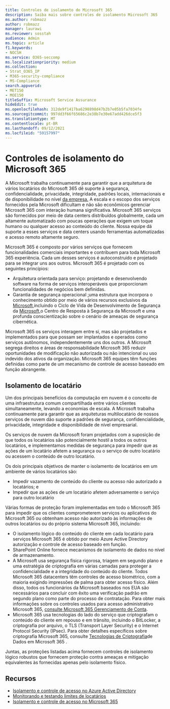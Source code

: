 ```yaml
---
title: Controles de isolamento do Microsoft 365
description: Saiba mais sobre controles de isolamento Microsoft 365
ms.author: robmazz
author: robmazz
manager: laurawi
ms.reviewer: sosstah
audience: Admin
ms.topic: article
f1.keywords:
- NOCSH
ms.service: O365-seccomp
ms.localizationpriority: medium
ms.collection:
- Strat_O365_IP
- M365-security-compliance
- MS-Compliance
search.appverid:
- MET150
- MOE150
titleSuffix: Microsoft Service Assurance
hideEdit: true
ms.openlocfilehash: 312de9f1417ba6298898d47b2b7e05b5fa7034fe
ms.sourcegitcommit: 997dd3f66f65686c2e38b7e30e67add426dce5f3
ms.translationtype: MT
ms.contentlocale: pt-BR
ms.lasthandoff: 09/12/2021
ms.locfileid: "59157997"
---
```

# <a name="microsoft-365-isolation-controls"></a>Controles de isolamento do Microsoft 365

A Microsoft trabalha continuamente para garantir que a arquitetura de vários locatários do Microsoft 365 dê suporte à segurança, confidencialidade, privacidade, integridade, padrões locais, internacionais e de disponibilidade no nível [da empresa.](https://www.microsoft.com/trust-center/compliance/compliance-overview) A escala e o escopo dos serviços fornecidos pela Microsoft dificultam e não são econômicos gerenciar Microsoft 365 com interação humana significativa. Microsoft 365 serviços são fornecidos por meio de data centers distribuídos globalmente, cada um altamente automatizado com poucas operações que exigem um toque humano ou qualquer acesso ao conteúdo do cliente. Nossa equipe dá suporte a esses serviços e data centers usando ferramentas automatizadas e acesso remoto altamente seguro.

Microsoft 365 é composto por vários serviços que fornecem funcionalidades comerciais importantes e contribuem para toda Microsoft 365 experiência. Cada um desses serviços é autoconstruido e projetado para se integrar uns aos outros. Microsoft 365 é projetado com os seguintes princípios:

- Arquitetura orientada para serviço: projetando e desenvolvendo software na forma de serviços interoperáveis que proporcionam funcionalidades de negócios bem definidas.
- Garantia de segurança operacional [:](https://www.microsoft.com/securityengineering/osa)uma estrutura que incorpora o conhecimento obtido por meio de vários recursos exclusivos da [Microsoft,](https://www.microsoft.com/sdl/default.aspx)incluindo o Ciclo de Vida de Desenvolvimento de Segurança da [Microsoft,](https://www.microsoft.com/msrc)o Centro de Resposta à Segurança da Microsoft e uma profunda conscientização sobre o cenário de ameaças de segurança cibernética.

Microsoft 365 os serviços interagem entre si, mas são projetados e implementados para que possam ser implantados e operados como serviços autônomos, independentemente uns dos outros. A Microsoft segrega direitos e áreas de responsabilidade Microsoft 365 reduzir oportunidades de modificação não autorizada ou não intencional ou uso indevido dos ativos da organização. Microsoft 365 equipes têm funções definidas como parte de um mecanismo de controle de acesso baseado em função abrangente.

## <a name="tenant-isolation"></a>Isolamento de locatário

Um dos principais benefícios da computação em nuvem é o conceito de uma infraestrutura comum compartilhada entre vários clientes simultaneamente, levando a economias de escala. A Microsoft trabalha continuamente para garantir que as arquiteturas multilocatário de nossos serviços de nuvem dão suporte a padrões de segurança, confidencialidade, privacidade, integridade e disponibilidade de nível empresarial.

Os serviços de nuvem da Microsoft foram projetados com a suposição de que todos os locatários são potencialmente hostil a todos os outros locatários, e implementamos medidas de segurança para impedir que as ações de um locatário afetem a segurança ou o serviço de outro locatário ou acessem o conteúdo de outro locatário.

Os dois principais objetivos de manter o isolamento de locatários em um ambiente de vários locatários são:

- Impedir vazamento de conteúdo do cliente ou acesso não autorizado a locatários; e
- Impedir que as ações de um locatário afetem adversamente o serviço para outro locatário

Várias formas de proteção foram implementadas em todo o Microsoft 365 para impedir que os clientes comprometerem serviços ou aplicativos do Microsoft 365 ou obtenham acesso não autorizado às informações de outros locatários ou do próprio sistema Microsoft 365, incluindo:

- O isolamento lógico do conteúdo do cliente em cada locatário para serviços Microsoft 365 é obtido por meio Azure Active Directory autorização e controle de acesso baseado em função.
- SharePoint Online fornece mecanismos de isolamento de dados no nível de armazenamento.
- A Microsoft usa segurança física rigorosa, triagem em segundo plano e uma estratégia de criptografia em várias camadas para proteger a confidencialidade e a integridade do conteúdo do cliente. Todos Microsoft 365 datacenters têm controles de acesso biométrico, com a maioria exigindo impressões de palma para obter acesso físico. Além disso, todos os funcionários da Microsoft baseados nos EUA são necessários para concluir com êxito uma verificação padrão em segundo plano como parte do processo de contratação. Para obter mais informações sobre os controles usados para acesso administrativo Microsoft 365, [consulte Microsoft 365 Gerenciamento de Conta](assurance-microsoft-365-account-management.md).
- Microsoft 365 usa tecnologias do lado do serviço que criptografam o conteúdo do cliente em repouso e em trânsito, incluindo o BitLocker, a criptografia por arquivo, o TLS (Transport Layer Security) e o Internet Protocol Security (IPsec). Para obter detalhes específicos sobre criptografia Microsoft 365, consulte [Tecnologias de Criptografia](/microsoft-365/compliance/office-365-encryption-in-the-microsoft-cloud-overview)de Dados em Microsoft 365 .

Juntas, as proteções listadas acima fornecem controles de isolamento lógico robustos que fornecem proteção contra ameaças e mitigação equivalentes às fornecidas apenas pelo isolamento físico.

## <a name="resources"></a>Recursos

- [Isolamento e controle de acesso no Azure Active Directory](/microsoft-365/enterprise/microsoft-365-isolation-in-azure-active-directory)
- [Monitorando e testando limites de locatários](assurance-monitoring-and-testing.md)
- [Isolamento e controle de acesso no Microsoft 365](/microsoft-365/enterprise/microsoft-365-isolation-in-microsoft-365)
